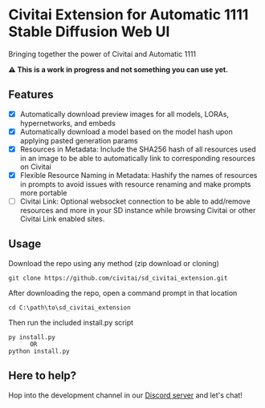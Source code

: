 # Civitai Extension for Automatic 1111 Stable Diffusion Web UI

Bringing together the power of Civitai and Automatic 1111

**⚠️ This is a work in progress and not something you can use yet.**

## Features
- [x] Automatically download preview images for all models, LORAs, hypernetworks, and embeds
- [x] Automatically download a model based on the model hash upon applying pasted generation params
- [x] Resources in Metadata: Include the SHA256 hash of all resources used in an image to be able to automatically link to corresponding resources on Civitai
- [x] Flexible Resource Naming in Metadata: Hashify the names of resources in prompts to avoid issues with resource renaming and make prompts more portable
- [ ] Civitai Link: Optional websocket connection to be able to add/remove resources and more in your SD instance while browsing Civitai or other Civitai Link enabled sites.

## Usage

Download the repo using any method (zip download or cloning)
```
git clone https://github.com/civitai/sd_civitai_extension.git
```
After downloading the repo, open a command prompt in that location
```
cd C:\path\to\sd_civitai_extension
```
Then run the included install.py script
```
py install.py
      OR
python install.py
```

## Here to help?

Hop into the development channel in our [Discord server](https://discord.gg/UwX5wKwm6c) and let's chat!